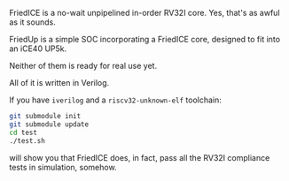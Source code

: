 FriedICE is a no-wait unpipelined in-order RV32I core. Yes, that's as awful as it sounds.

FriedUp is a simple SOC incorporating a FriedICE core, designed to fit into an iCE40 UP5k.

Neither of them is ready for real use yet.

All of it is written in Verilog.

If you have `iverilog` and a `riscv32-unknown-elf` toolchain:

```sh
git submodule init
git submodule update
cd test
./test.sh
```

will show you that FriedICE does, in fact, pass all the RV32I compliance tests in simulation, somehow.
